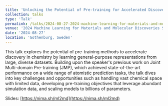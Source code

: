 ```yaml
---
title: 'Unlocking the Potential of Pre-training for Accelerated Discovery in Chemistry'
collection: talks
type: 'Talk'
permalink: /talks/2024-08-27-2024-machine-learning-for-materials-and-molecular-discoveries-symposium-unlocking-the-potential-of-pre-training-for-accelerated-discovery-in-chemistry
venue: '2024 Machine Learning for Materials and Molecular Discoveries Symposium'
date: '2024-08-27'
location: 'Gothenburg, Sweden'
---
```


This talk explores the potential of pre-training methods to accelerate discovery in chemistry by learning general-purpose representations from large, diverse datasets. Building upon the speaker's previous work on Joint Multi-domain Pre-training (JMP), which achieved state-of-the-art performance on a wide range of atomistic prediction tasks, the talk dives into key challenges and opportunities such as handling vast chemical space with limited data, developing pre-training objectives that leverage abundant simulation data, and scaling models to billions of parameters.

Slides: [https://nima.sh/ml2md](https://nima.sh/ml2md)

